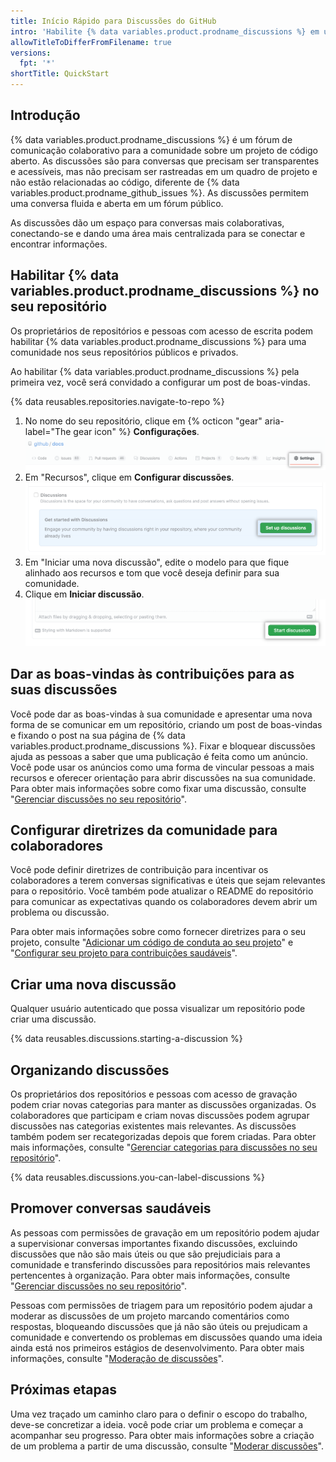 ```yaml
---
title: Início Rápido para Discussões do GitHub
intro: 'Habilite {% data variables.product.prodname_discussions %} em um repositório existente e inicie conversas com sua comunidade.'
allowTitleToDifferFromFilename: true
versions:
  fpt: '*'
shortTitle: QuickStart
---
```



## Introdução

{% data variables.product.prodname_discussions %} é um fórum de comunicação colaborativo para a comunidade sobre um projeto de código aberto. As discussões são para conversas que precisam ser transparentes e acessíveis, mas não precisam ser rastreadas em um quadro de projeto e não estão relacionadas ao código, diferente de {% data variables.product.prodname_github_issues %}. As discussões permitem uma conversa fluida e aberta em um fórum público.

As discussões dão um espaço para conversas mais colaborativas, conectando-se e dando uma área mais centralizada para se conectar e encontrar informações.

## Habilitar {% data variables.product.prodname_discussions %} no seu repositório

Os proprietários de repositórios e pessoas com acesso de escrita podem habilitar {% data variables.product.prodname_discussions %} para uma comunidade nos seus repositórios públicos e privados.

Ao habilitar {% data variables.product.prodname_discussions %} pela primeira vez, você será convidado a configurar um post de boas-vindas.

{% data reusables.repositories.navigate-to-repo %}
1. No nome do seu repositório, clique em {% octicon "gear" aria-label="The gear icon" %} **Configurações**. ![Botão de configurações públicas](/assets/images/help/discussions/public-repo-settings.png)
1. Em "Recursos", clique em **Configurar discussões**. ![Configure um botão de discussão em "Recursos" para habilitar ou desabilitar as Discussões do GitHub para um repositório](/assets/images/help/discussions/setup-discussions-button.png)
1. Em "Iniciar uma nova discussão", edite o modelo para que fique alinhado aos recursos e tom que você deseja definir para sua comunidade.
1. Clique em **Iniciar discussão**. ![Botão "Iniciar discussão"](/assets/images/help/discussions/new-discussion-start-discussion-button.png)

## Dar as boas-vindas às contribuições para as suas discussões

Você pode dar as boas-vindas à sua comunidade e apresentar uma nova forma de se comunicar em um repositório, criando um post de boas-vindas e fixando o post na sua página de {% data variables.product.prodname_discussions %}. Fixar e bloquear discussões ajuda as pessoas a saber que uma publicação é feita como um anúncio. Você pode usar os anúncios como uma forma de vincular pessoas a mais recursos e oferecer orientação para abrir discussões na sua comunidade. Para obter mais informações sobre como fixar uma discussão, consulte "[Gerenciar discussões no seu repositório](/discussions/managing-discussions-for-your-community/managing-discussions-in-your-repository#pinning-a-discussion)".


## Configurar diretrizes da comunidade para colaboradores

Você pode definir diretrizes de contribuição para incentivar os colaboradores a terem conversas significativas e úteis que sejam relevantes para o repositório. Você também pode atualizar o README do repositório para comunicar as expectativas quando os colaboradores devem abrir um problema ou discussão.

Para obter mais informações sobre como fornecer diretrizes para o seu projeto, consulte "[Adicionar um código de conduta ao seu projeto](/communities/setting-up-your-project-for-healthy-contributions/adding-a-code-of-conduct-to-your-project)" e "[Configurar seu projeto para contribuições saudáveis](/communities/setting-up-your-project-for-healthy-contributions)".

## Criar uma nova discussão

Qualquer usuário autenticado que possa visualizar um repositório pode criar uma discussão.

{% data reusables.discussions.starting-a-discussion %}

## Organizando discussões

Os proprietários dos repositórios e pessoas com acesso de gravação podem criar novas categorias para manter as discussões organizadas. Os colaboradores que participam e criam novas discussões podem agrupar discussões nas categorias existentes mais relevantes. As discussões também podem ser recategorizadas depois que forem criadas. Para obter mais informações, consulte "[Gerenciar categorias para discussões no seu repositório](/discussions/managing-discussions-for-your-community/managing-categories-for-discussions-in-your-repository)".

{% data reusables.discussions.you-can-label-discussions %}

## Promover conversas saudáveis

As pessoas com permissões de gravação em um repositório podem ajudar a supervisionar conversas importantes fixando discussões, excluindo discussões que não são mais úteis ou que são prejudiciais para a comunidade e transferindo discussões para repositórios mais relevantes pertencentes à organização. Para obter mais informações, consulte "[Gerenciar discussões no seu repositório](/discussions/managing-discussions-for-your-community/managing-discussions-in-your-repository)".

Pessoas com permissões de triagem para um repositório podem ajudar a moderar as discussões de um projeto marcando comentários como respostas, bloqueando discussões que já não são úteis ou prejudicam a comunidade e convertendo os problemas em discussões quando uma ideia ainda está nos primeiros estágios de desenvolvimento. Para obter mais informações, consulte "[Moderação de discussões](/discussions/managing-discussions-for-your-community/moderating-discussions)".

## Próximas etapas

Uma vez traçado um caminho claro para o definir o escopo do trabalho, deve-se concretizar a ideia. você pode criar um problema e começar a acompanhar seu progresso. Para obter mais informações sobre a criação de um problema a partir de uma discussão, consulte "[Moderar discussões](/discussions/managing-discussions-for-your-community/moderating-discussions)".
